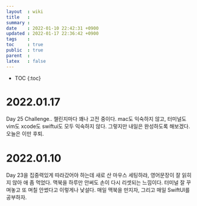 ```yaml
---
layout  : wiki
title   : 
summary : 
date    : 2022-01-10 22:42:31 +0900
updated : 2022-01-17 22:36:42 +0900
tags    : 
toc     : true
public  : true
parent  : 
latex   : false
---
```

* TOC
{:toc}

# 2022.01.17
Day 25 Challenge.. 챌린지마다 꽤나 고전 중이다.
mac도 익숙하지 않고, 터미널도 vim도 xcode도 swiftui도 모두 익숙하지 않다.
그렇지만 내일은 완성하도록 해보겠다. 오늘은 이만 후퇴.

# 2022.01.10
Day 23을 집중력있게 따라갔어야 하는데 새로 산 마우스 세팅하랴, 영어문장이 잘 읽히지 않아 애 좀 먹었다. 맥북을 하루만 안써도 손이 다시 리셋되는 느낌이다. 터미널 잘 꾸며놓고 또 며칠 안썼다고 이렇게나 낯설다. 매일 맥북을 만지자, 그리고 매일 SwiftUI를 공부하자.
